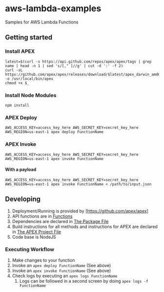 # aws-lambda-examples

Samples for AWS Lambda Functions

## Getting started

### Install APEX

```
latest=$(curl -s https://api.github.com/repos/apex/apex/tags | grep name | head -n 1 | sed 's/[," ]//g' | cut -d ':' -f 2)
curl -sL https://github.com/apex/apex/releases/download/$latest/apex_darwin_amd64 -o /usr/local/bin/apex
chmod +x $_
```

### Install Node Modules

```
npm install
```

### APEX Deploy

```
AWS_ACCESS_KEY=access_key_here AWS_SECRET_KEY=secret_key_here AWS_REGION=us-east-1 apex deploy FunctionName
```

### APEX Invoke

```
AWS_ACCESS_KEY=access_key_here AWS_SECRET_KEY=secret_key_here AWS_REGION=us-east-1 apex invoke FunctionName
```

#### With a payload

```
AWS_ACCESS_KEY=access_key_here AWS_SECRET_KEY=secret_key_here AWS_REGION=us-east-1 apex invoke FunctionName < /path/to/input.json
```

## Developing

1. Deployment/Running is provided by [https://github.com/apex/apex]
1. API functions are in [Functions](./functions)
1. Dependencies are declared in [The Package File](./package.json)
1. Build instructions for all methods and instructions for APEX are declared in [The APEX Project File](./project.json)
1. Code base is NodeJS

### Executing Workflow

1. Make changes to your function
1. Invoke an `apex deploy FunctionName` (See above)
1. Invoke an `apex invoke FunctionName` (See above)
1. Check logs by executing an `apex logs FunctionName`
    1. Logs can be followed in a second screen by doing `apex logs -f FunctionName`